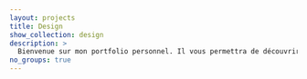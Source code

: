 ```yaml
---
layout: projects
title: Design
show_collection: design
description: >
  Bienvenue sur mon portfolio personnel. Il vous permettra de découvrir mon style, mes idées, ce qui m'anime le plus dans le domaine du design. Vous y trouverez une large sélection allant du croquis au graphisme d'univers variés, en passant par le digital painting et le motion.
no_groups: true
---
```

